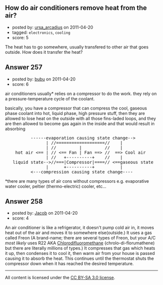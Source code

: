 ## How do air conditioners remove heat from the air?

- posted by: [ursa_arcadius](https://stackexchange.com/users/-1/68-ursa-arcadius) on 2011-04-20
- tagged: `electronics`, `cooling`
- score: 5

The heat has to go somewhere, usually transfered to other air that goes outside.  How does it transfer the heat?


## Answer 257

- posted by: [bubu](https://stackexchange.com/users/-1/109-bubu) on 2011-04-20
- score: 6

air conditioners usually* relies on a compressor to do the work. they rely on a pressure-temperature cycle of the coolant.

basically, you have a compressor that can compress the cool, gaseous phase coolant into hot, liquid phase, high pressure stuff, then they are allowed to lose heat on the outside with all those fins-laded loops, and they are then allowed to become gas again in the inside and that would result in absorbing 

<pre>
          ------evaporation causing state change-->
                | //===================//    |
                | //         |         //    |
    hot air &lt;== | // &lt;== Fan | Fan ==> //  ==> Cool air
                | //   +----------+    //    |
   liquid state-->//===|Compressor|====// &lt;==gaseous state
                |      +----------+          |
          &lt;---compression causing state change----
</pre>

*there are many types of air cons without compressors e.g. evaporative water cooler, peltier (thermo-electric) cooler, etc...


## Answer 258

- posted by: [Jacob](https://stackexchange.com/users/-1/28-jacob) on 2011-04-20
- score: 4

<p>An air conditioner is like a refrigerator, it doesn't pump cold air in, it moves heat out of the air and moves it to somewhere else(outside.)  It uses a gas called Freon (A brand-name; there are several types of Freon, but your A/C <em>most likely</em> uses R22 AKA <a href="http://en.wikipedia.org/wiki/Chlorodifluoromethane" rel="nofollow">Chlorodifluoromethane</a> {chrolo-di-florumathene) but there are literally millions of types.) It compresses that gas which heats it up, then condenses it to cool it, then warm air from your house is passed causing it to absorb the heat. This continues until the thermostat shuts the compressor down when it has reached the desired temperature. </p>




---

All content is licensed under the [CC BY-SA 3.0 license](https://creativecommons.org/licenses/by-sa/3.0/).
